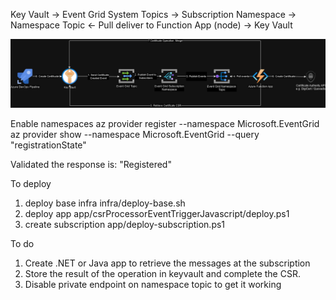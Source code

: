 Key Vault -> Event Grid System Topics -> Subscription Namespace -> Namespace Topic <- Pull deliver to Function App (node) -> Key Vault 

![Alt text](image.png)

Enable namespaces
az provider register --namespace Microsoft.EventGrid
az provider show --namespace Microsoft.EventGrid --query "registrationState"

Validated the response is: "Registered"

To deploy
1. deploy base infra infra/deploy-base.sh
2. deploy app app/csrProcessorEventTriggerJavascript/deploy.ps1
3. create subscription app/deploy-subscription.ps1

To do
1. Create .NET or Java app to retrieve the messages at the subscription
2. Store the result of the operation in keyvault and complete the CSR.
3. Disable private endpoint on namespace topic to get it working
